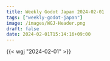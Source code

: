 ```yaml
---
title: Weekly Godot Japan 2024-02-01
tags: ["weekly-godot-japan"]
image: /images/WGJ-Header.png
draft: false
date: 2024-02-01T15:14:16+09:00
---
```


{{< wgj "2024-02-01" >}}
